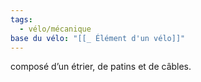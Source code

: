 ```yaml
---
tags:
  - vélo/mécanique
base du vélo: "[[_ Élément d'un vélo]]"
---
```

composé d’un étrier, de patins et de câbles.
